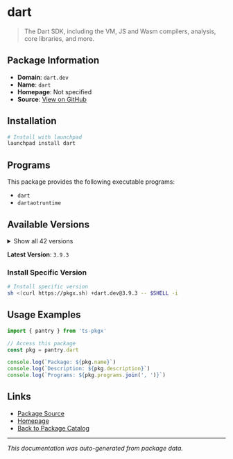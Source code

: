 # dart

> The Dart SDK, including the VM, JS and Wasm compilers, analysis, core libraries, and more.

## Package Information

- **Domain**: `dart.dev`
- **Name**: `dart`
- **Homepage**: Not specified
- **Source**: [View on GitHub](https://github.com/pkgxdev/pantry/tree/main/projects/dart.dev/package.yml)

## Installation

```bash
# Install with launchpad
launchpad install dart
```

## Programs

This package provides the following executable programs:

- `dart`
- `dartaotruntime`

## Available Versions

<details>
<summary>Show all 42 versions</summary>

- `3.9.3`, `3.9.2`, `3.9.1`, `3.9.0`, `3.8.3`
- `3.8.2`, `3.8.1`, `3.8.0`, `3.7.3`, `3.7.2`
- `3.7.1`, `3.7.0`, `3.6.2`, `3.6.1`, `3.6.0`
- `3.5.4`, `3.5.3`, `3.5.2`, `3.5.1`, `3.5.0`
- `3.4.4`, `3.4.3`, `3.4.2`, `3.4.1`, `3.4.0`
- `3.3.4`, `3.3.3`, `3.3.2`, `3.3.1`, `3.3.0`
- `3.2.6`, `3.2.5`, `3.2.4`, `3.2.3`, `3.2.2`
- `3.2.1`, `3.2.0`, `3.1.5`, `3.1.4`, `3.1.3`
- `3.1.2`, `3.1.1`

</details>

**Latest Version**: `3.9.3`

### Install Specific Version

```bash
# Install specific version
sh <(curl https://pkgx.sh) +dart.dev@3.9.3 -- $SHELL -i
```

## Usage Examples

```typescript
import { pantry } from 'ts-pkgx'

// Access this package
const pkg = pantry.dart

console.log(`Package: ${pkg.name}`)
console.log(`Description: ${pkg.description}`)
console.log(`Programs: ${pkg.programs.join(', ')}`)
```

## Links

- [Package Source](https://github.com/pkgxdev/pantry/tree/main/projects/dart.dev/package.yml)
- [Homepage](#)
- [Back to Package Catalog](../../package-catalog.md)

---

*This documentation was auto-generated from package data.*
